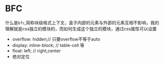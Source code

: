 # BFC
什么是`bfc`,简称块级格式上下文，盒子内部的元素与外部的元素互相不影响，我的理解就是css独立的模块的，而如何生成这个独立的模块，通过css属性可以设置
- overflow: hidden;// 只要overflow不等于auto
- display: inline-block; // table-cell 等
- float: left; // right,center
- 绝对定位
